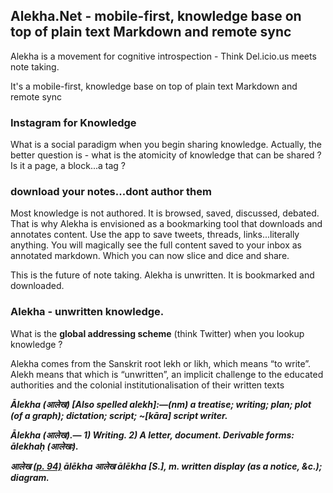 ## Alekha.Net - mobile-first, knowledge base on top of plain text Markdown and remote sync 

Alekha is a movement for cognitive introspection - Think Del.icio.us meets note taking.

It's a mobile-first, knowledge base on top of plain text Markdown and remote sync 


### Instagram for Knowledge

What is a social paradigm when you begin sharing knowledge. Actually, the better question is - what is the atomicity of knowledge that can be shared ? Is it a page, a block...a tag ?

### download your notes...dont author them

Most knowledge is not authored. It is browsed, saved, discussed, debated. That is why Alekha is envisioned as a bookmarking tool that downloads and annotates content. 
Use the app to save tweets, threads, links...literally anything. You will magically see the full content saved to your inbox as annotated markdown. Which you can now slice and dice and share.

This is the future of note taking. Alekha is unwritten. It is bookmarked and downloaded.

### Alekha - unwritten knowledge.
What is the **global addressing scheme** (think Twitter) when you lookup knowledge ?

Alekha comes from the Sanskrit root lekh or likh, which means “to write”. Alekh means that which is “unwritten”, an implicit challenge to the educated authorities and the colonial institutionalisation of their written texts

***Ālekha (आलेख) [Also spelled alekh]:—(nm) a treatise; writing; plan; plot (of a graph); dictation; script; ~[kāra] script writer.***

***Ālekha (आलेख).— 1) Writing. 2) A letter, document. Derivable forms: ālekhaḥ (आलेखः).***

***आलेख [(p. 94)](https://dsal.uchicago.edu/cgi-bin/app/mcgregor_query.py?qs=%E0%A4%86%E0%A4%B2%E0%A5%87%E0%A4%96&searchhws=yes&matchtype=exact) ālēkha आलेख ālēkha [S.], m. written display (as a notice, &c.); diagram.***
